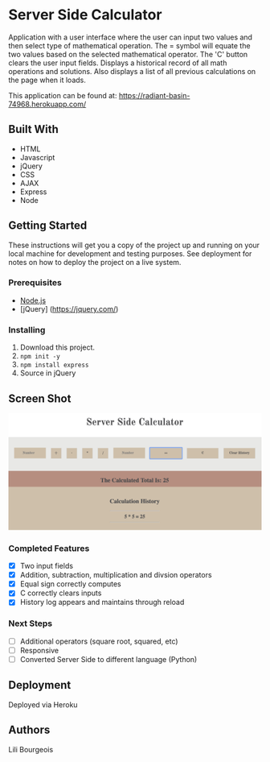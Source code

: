 # Server Side Calculator

Application with a user interface where the user can input two values and then select type of mathematical operation. The = symbol will equate the two values based on the selected mathematical operator. The 'C' button clears the user input fields.
Displays a historical record of all math operations and solutions. Also displays a list of all previous calculations on the page when it loads.

This application can be found at:
https://radiant-basin-74968.herokuapp.com/

## Built With

- HTML
- Javascript
- jQuery
- CSS
- AJAX
- Express
- Node

## Getting Started

These instructions will get you a copy of the project up and running on your local machine for development and testing purposes. See deployment for notes on how to deploy the project on a live system.

### Prerequisites

- [Node.js](https://nodejs.org/en/)
- [jQuery] (https://jquery.com/)


### Installing


1. Download this project.
2. `npm init -y`
3. `npm install express`
4. Source in jQuery 


## Screen Shot

<img src="/images/screenshot.png/">


### Completed Features

- [x] Two input fields
- [x] Addition, subtraction, multiplication and divsion operators
- [x] Equal sign correctly computes
- [x] C correctly clears inputs
- [x] History log appears and maintains through reload

### Next Steps

- [ ] Additional operators (square root, squared, etc)
- [ ] Responsive
- [ ] Converted Server Side to different language (Python)

## Deployment

Deployed via Heroku

## Authors

Lili Bourgeois
